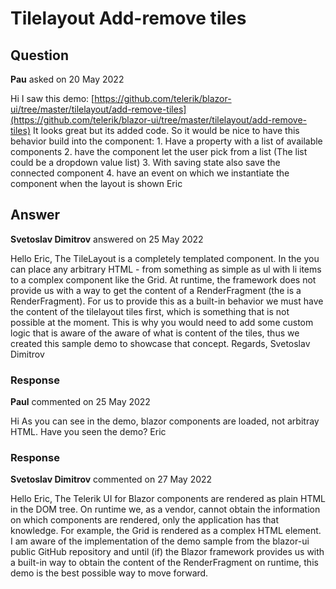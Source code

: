 # Tilelayout Add-remove tiles

## Question

**Pau** asked on 20 May 2022

Hi I saw this demo: [https://github.com/telerik/blazor-ui/tree/master/tilelayout/add-remove-tiles](https://github.com/telerik/blazor-ui/tree/master/tilelayout/add-remove-tiles) It looks great but its added code. So it would be nice to have this behavior build into the component: 1. Have a property with a list of available components 2. have the component let the user pick from a list (The list could be a dropdown value list) 3. With saving state also save the connected component 4. have an event on which we instantiate the component when the layout is shown Eric

## Answer

**Svetoslav Dimitrov** answered on 25 May 2022

Hello Eric, The TileLayout is a completely templated component. In the <Content> you can place any arbitrary HTML - from something as simple as ul with li items to a complex component like the Grid. At runtime, the framework does not provide us with a way to get the content of a RenderFragment (the <Content> is a RenderFragment). For us to provide this as a built-in behavior we must have the content of the tilelayout tiles first, which is something that is not possible at the moment. This is why you would need to add some custom logic that is aware of the aware of what is content of the tiles, thus we created this sample demo to showcase that concept. Regards, Svetoslav Dimitrov

### Response

**Paul** commented on 25 May 2022

Hi As you can see in the demo, blazor components are loaded, not arbitray HTML. Have you seen the demo? Eric

### Response

**Svetoslav Dimitrov** commented on 27 May 2022

Hello Eric, The Telerik UI for Blazor components are rendered as plain HTML in the DOM tree. On runtime we, as a vendor, cannot obtain the information on which components are rendered, only the application has that knowledge. For example, the Grid is rendered as a complex <table> HTML element. I am aware of the implementation of the demo sample from the blazor-ui public GitHub repository and until (if) the Blazor framework provides us with a built-in way to obtain the content of the RenderFragment on runtime, this demo is the best possible way to move forward.

